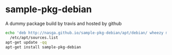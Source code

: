 sample-pkg-debian
=================

A dummy package build by travis and hosted by github

`````bash
echo 'deb http://nasga.github.io/sample-pkg-debian/apt/debian/ wheezy main' > \
  /etc/apt/sources.list
apt-get update -qq
apt-get install sample-pkg-debian
`````
